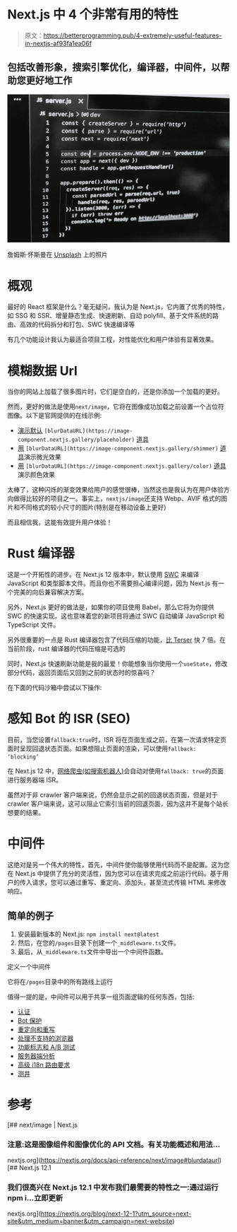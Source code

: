 # Next.js 中 4 个非常有用的特性

> 原文：<https://betterprogramming.pub/4-extremely-useful-features-in-nextjs-af93fa1ea06f>

## 包括改善形象，搜索引擎优化，编译器，中间件，以帮助您更好地工作

![](img/001944a573e15e37c1038beeefe7a5db.png)

詹姆斯·怀斯曼在 [Unsplash](https://unsplash.com?utm_source=medium&utm_medium=referral) 上的照片

# 概观

最好的 React 框架是什么？毫无疑问，我认为是 Next.js，它内置了优秀的特性，如 SSG 和 SSR、增量静态生成、快速刷新、自动 polyfill、基于文件系统的路由、高效的代码拆分和打包、SWC 快速编译等

有几个功能设计我认为最适合项目工程，对性能优化和用户体验有显著效果。

# 模糊数据 Url

当你的网站上加载了很多图片时，它们是空白的，还是你添加一个加载的更好。

然而，更好的做法是使用`next/image`，它将在图像成功加载之前设置一个占位符图像。以下是官网提供的在线示例:

*   [演示默认](https://image-component.nextjs.gallery/placeholder) `[blurDataURL](https://image-component.nextjs.gallery/placeholder)` [道具](https://image-component.nextjs.gallery/placeholder)
*   [用](https://image-component.nextjs.gallery/shimmer) `[blurDataURL](https://image-component.nextjs.gallery/shimmer)` [道具](https://image-component.nextjs.gallery/shimmer)演示微光效果
*   [用](https://image-component.nextjs.gallery/color) `[blurDataURL](https://image-component.nextjs.gallery/color)` [道具](https://image-component.nextjs.gallery/color)演示颜色效果

太棒了，这种闪烁的渐变效果给用户的感觉很棒，当然这也是我认为在用户体验方向做得比较好的项目之一。事实上，`nextjs/image`还支持 Webp、AVIF 格式的图片和不同格式的较小尺寸的图片(特别是在移动设备上更好)

而且相信我，这能有效提升用户体验！

# Rust 编译器

这是一个开拓性的进步。在 Next.js 12 版本中，默认使用 [SWC](https://swc.rs/) 来编译 JavaScript 和类型脚本文件。而且你也不需要担心编译问题，因为 Next.js 有一个完美的向后兼容解决方案。

另外，Next.js 更好的做法是，如果你的项目使用 Babel，那么它将为你提供 SWC 的快速实现。这也意味着您的新项目将通过 SWC 自动编译 JavaScript 和 TypeScript 文件。

另外很重要的一点是 Rust 编译器包含了代码压缩的功能，[比 Terser](https://swc.rs/blog/perf-swc-vs-babel) 快 7 倍。在当前阶段，rust 编译器的代码压缩是可选的

同时，Next.js 快速刷新功能是我的最爱！你能想象当你使用一个`useState`，修改部分代码，返回页面后又回到之前的状态时的惊喜吗？

在下面的代码沙箱中尝试以下操作:

# 感知 Bot 的 ISR (SEO)

目前，当您设置`fallback:true`时，ISR 将在页面生成之前，在第一次请求特定页面时呈现回退状态页面。如果想阻止页面的渲染，可以使用`fallback: ‘blocking’`

在 Next.js 12 中，[网络爬虫(如搜索机器人)](https://nextjs.org/learn/seo/introduction-to-seo/webcrawlers)会自动对使用`fallback: true`的页面进行服务器端 ISR。

虽然对于非 crawler 客户端来说，仍然会显示之前的回退状态页面，但是对于 crawler 客户端来说，这可以阻止它索引当前的回退页面，因为这并不是每个站长想要的结果。

# 中间件

这绝对是另一个伟大的特性，首先，中间件使你能够使用代码而不是配置。这为您在 Next.js 中提供了充分的灵活性，因为您可以在请求完成之前运行代码。基于用户的传入请求，您可以通过重写、重定向、添加头，甚至流式传输 HTML 来修改响应。

## 简单的例子

1.  安装最新版本的 Next.js: `npm install next@latest`
2.  然后，在您的`/pages`目录下创建一个`_middleware.ts`文件。
3.  最后，从`_middleware.ts`文件中导出一个中间件函数。

定义一个中间件

它将在`/pages`目录中的所有路线上运行

值得一提的是，中间件可以用于共享一组页面逻辑的任何东西，包括:

*   [认证](https://github.com/vercel/examples/tree/main/edge-functions)
*   [Bot 保护](https://github.com/vercel/examples/tree/main/edge-functions)
*   [重定向和重写](https://github.com/vercel/examples/tree/main/edge-functions)
*   [处理不支持的浏览器](https://github.com/vercel/examples/tree/main/edge-functions)
*   [功能标志和 A/B 测试](https://github.com/vercel/examples/tree/main/edge-functions)
*   [服务器端分析](https://github.com/vercel/examples/tree/main/edge-functions)
*   [高级 i18n 路由要求](https://github.com/vercel/examples/tree/main/edge-functions)
*   [测井](https://github.com/vercel/examples/tree/main/edge-functions)

# 参考

[](https://nextjs.org/docs/api-reference/next/image#blurdataurl) [## next/image | Next.js

### 注意:这是图像组件和图像优化的 API 文档。有关功能概述和用法…

nextjs.org](https://nextjs.org/docs/api-reference/next/image#blurdataurl) [](https://nextjs.org/blog/next-12-1?utm_source=next-site&utm_medium=banner&utm_campaign=next-website) [## Next.js 12.1

### 我们很高兴在 Next.js 12.1 中发布我们最需要的特性之一:通过运行 npm i…立即更新

nextjs.org](https://nextjs.org/blog/next-12-1?utm_source=next-site&utm_medium=banner&utm_campaign=next-website)